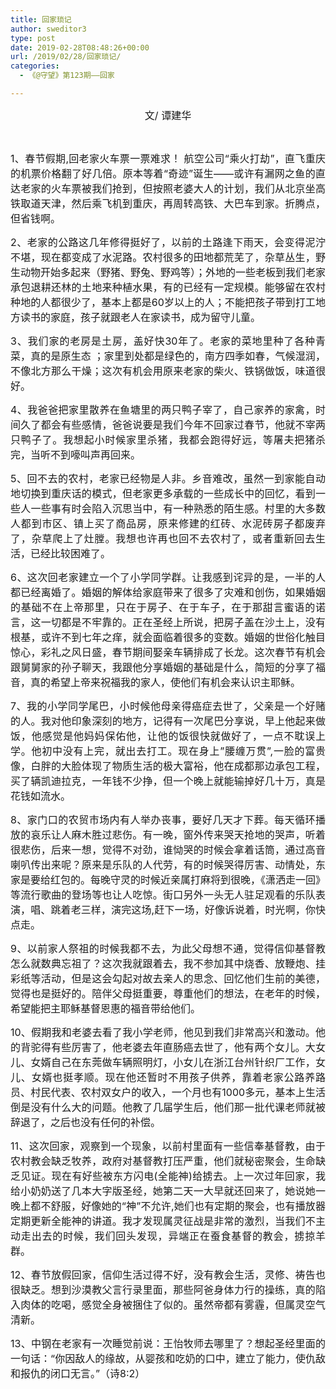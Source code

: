 ```yaml
---
title: 回家琐记
author: sweditor3
type: post
date: 2019-02-28T08:48:26+00:00
url: /2019/02/28/回家琐记/
categories:
  - 《@守望》第123期——回家

---
```

<p style="text-align: center;">
  <span style="font-size: 12pt;">文/ 谭建华</span>
</p>

&nbsp;

<p style="text-align: justify;">
  <span style="font-size: 12pt;">1、春节假期,回老家火车票一票难求！ 航空公司“乘火打劫”，直飞重庆的机票价格翻了好几倍。原本等着“奇迹”诞生——或许有漏网之鱼的直达老家的火车票被我们抢到，但按照老婆大人的计划，我们从北京坐高铁取道天津，然后乘飞机到重庆，再周转高铁、大巴车到家。折腾点，但省钱啊。</span>
</p>

<p style="text-align: justify;">
  <span style="font-size: 12pt;">2、老家的公路这几年修得挺好了，以前的土路逢下雨天，会变得泥泞不堪，现在都变成了水泥路。农村很多的田地都荒芜了，杂草丛生，野生动物开始多起来（野猪、野兔、野鸡等）；外地的一些老板到我们老家承包退耕还林的土地来种植水果，有的已经有一定规模。能够留在农村种地的人都很少了，基本上都是60岁以上的人；不能把孩子带到打工地方读书的家庭，孩子就跟老人在家读书，成为留守儿童。</span>
</p>

<p style="text-align: justify;">
  <span style="font-size: 12pt;">3、我们家的老房是土房，盖好快30年了。老家的菜地里种了各种青菜，真的是原生态 ；家里到处都是绿色的，南方四季如春，气候湿润，不像北方那么干燥；这次有机会用原来老家的柴火、铁锅做饭，味道很好。</span>
</p>

<p style="text-align: justify;">
  <span style="font-size: 12pt;">4、我爸爸把家里散养在鱼塘里的两只鸭子宰了，自己家养的家禽，时间久了都会有些感情，爸爸说要是我们今年不回家过春节，他就不宰两只鸭子了。我想起小时候家里杀猪，我都会跑得好远，等屠夫把猪杀完，当听不到嚎叫声再回来。</span>
</p>

<p style="text-align: justify;">
  <span style="font-size: 12pt;">5、回不去的农村，老家已经物是人非。乡音难改，虽然一到家能自动地切换到重庆话的模式，但老家更多承载的一些成长中的回忆，看到一些人一些事有时会陷入沉思当中，有一种熟悉的陌生感。村里的大多数人都到市区、镇上买了商品房，原来修建的红砖、水泥砖房子都废弃了，杂草爬上了灶膛。我想也许再也回不去农村了，或者重新回去生活，已经比较困难了。</span>
</p>

<p style="text-align: justify;">
  <span style="font-size: 12pt;">6、这次回老家建立一个了小学同学群。让我感到诧异的是，一半的人都已经离婚了。婚姻的解体给家庭带来了很多了灾难和创伤，如果婚姻的基础不在上帝那里，只在于房子、在于车子，在于那甜言蜜语的诺言，这一切都是不牢靠的。正在圣经上所说，把房子盖在沙土上，没有根基，或许不到七年之痒，就会面临着很多的变数。婚姻的世俗化触目惊心，彩礼之风日盛，春节期间娶亲车辆排成了长龙。这次春节有机会跟舅舅家的孙子聊天，我跟他分享婚姻的基础是什么，简短的分享了福音，真的希望上帝来祝福我的家人，使他们有机会来认识主耶稣。</span>
</p>

<p style="text-align: justify;">
  <span style="font-size: 12pt;">7、我的小学同学尾巴，小时候他母亲得癌症去世了，父亲是一个好赌的人。我对他印象深刻的地方，记得有一次尾巴分享说，早上他起来做饭，他感觉是他妈妈保佑他，让他的饭很快就做好了，一点不耽误上学。他初中没有上完，就出去打工。现在身上”腰缠万贯”,一脸的富贵像，白胖的大脸体现了物质生活的极大富裕，他在成都那边承包工程，买了辆凯迪拉克，一年钱不少挣，但一个晚上就能输掉好几十万，真是花钱如流水。</span>
</p>

<p style="text-align: justify;">
  <span style="font-size: 12pt;">8、家门口的农贸市场内有人举办丧事，要好几天才下葬。每天循环播放的哀乐让人麻木胜过悲伤。有一晚，窗外传来哭天抢地的哭声，听着很悲伤，后来一想，觉得不对劲，谁恸哭的时候会拿着话筒，通过高音喇叭传出来呢？原来是乐队的人代劳，有的时候哭得厉害、动情处，东家是要给红包的。每晚守灵的时候近亲属打麻将到很晚，《潇洒走一回》等流行歌曲的登场等也让人吃惊。街口另外一头无人驻足观看的乐队表演，唱、跳着老三样，演完这场,赶下一场，好像诉说着，时光啊，你快点走。</span>
</p>

<p style="text-align: justify;">
  <span style="font-size: 12pt;">9、以前家人祭祖的时候我都不去，为此父母想不通，觉得信仰基督教怎么就数典忘祖了？这次我就跟着去，我不参加其中烧香、放鞭炮、挂彩纸等活动，但是这会勾起对故去亲人的思念、回忆他们生前的美德，觉得也是挺好的。陪伴父母挺重要，尊重他们的想法，在老年的时候，希望能把主耶稣基督恩惠的福音带给他们。</span>
</p>

<p style="text-align: justify;">
  <span style="font-size: 12pt;">10、假期我和老婆去看了我小学老师，他见到我们非常高兴和激动。他的背驼得有些厉害了，他老婆去年直肠癌去世了，他有两个女儿。大女儿、女婿自己在东莞做车辆照明灯，小女儿在浙江台州针织厂工作，女儿、女婿也挺孝顺。现在他还暂时不用孩子供养，靠着老家公路养路员、村民代表、农村双女户的收入，一个月也有1000多元，基本上生活倒是没有什么大的问题。他教了几届学生后，他们那一批代课老师就被辞退了，之后也没有任何的补偿。</span>
</p>

<p style="text-align: justify;">
  <span style="font-size: 12pt;">11、这次回家，观察到一个现象，以前村里面有一些信奉基督教，由于农村教会缺乏牧养，政府对基督教打压严重，他们就秘密聚会，生命缺乏见证。现在有好些被东方闪电(全能神)给掳去。上一次过年回家，我给小奶奶送了几本大字版圣经，她第二天一大早就还回来了，她说她一晚上都不舒服，好像她的“神”不允许,她们也有定期的聚会，也有播放器定期更新全能神的讲道。我才发现属灵征战是非常的激烈，当我们不主动走出去的时候，我们回头发现，异端正在蚕食基督的教会，掳掠羊群。</span>
</p>

<p style="text-align: justify;">
  <span style="font-size: 12pt;">12、春节放假回家，信仰生活过得不好，没有教会生活，灵修、祷告也很缺乏。想到沙漠教父言行录里面，那些阿爸身体力行的操练，真的陷入肉体的吃喝，感觉全身被捆住了似的。虽然帝都有雾霾，但属灵空气清新。</span>
</p>

<p style="text-align: justify;">
  <span style="font-size: 12pt;">13、中钢在老家有一次睡觉前说：王怡牧师去哪里了？想起圣经里面的一句话：“你因敌人的缘故，从婴孩和吃奶的口中，建立了能力，使仇敌和报仇的闭口无言。”（诗8:2）</span>
</p>